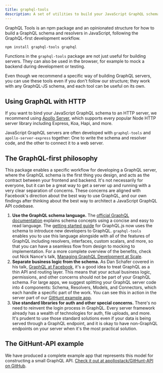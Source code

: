 ```yaml
---
title: graphql-tools
description: A set of utilities to build your JavaScript GraphQL schema in a concise and powerful way.
---
```


GraphQL Tools is an npm package and an opinionated structure for how to build a GraphQL schema and resolvers in JavaScript, following the GraphQL-first development workflow.

```txt
npm install graphql-tools graphql
```

Functions in the `graphql-tools` package are not just useful for building servers. They can also be used in the browser, for example to mock a backend during development or testing.

Even though we recommend a specific way of building GraphQL servers, you can use these tools even if you don't follow our structure; they work with any GraphQL-JS schema, and each tool can be useful on its own.

<h2 id="apollo-server" title="Using with HTTP">Using GraphQL with HTTP</h2>

If you want to bind your JavaScript GraphQL schema to an HTTP server, we recommend using [Apollo Server](https://www.apollographql.com/docs/apollo-server/), which supports every popular Node HTTP server library including Express, Koa, Hapi, and more.

JavaScript GraphQL servers are often developed with `graphql-tools` and `apollo-server-express` together: One to write the schema and resolver code, and the other to connect it to a web server.

<h2 id="recommendations" title="GraphQL-first philosophy">The GraphQL-first philosophy</h2>

This package enables a specific workflow for developing a GraphQL server, where the GraphQL schema is the first thing you design, and acts as the contract between your frontend and backend. It's not necessarily for everyone, but it can be a great way to get a server up and running with a very clear separation of concerns. These concerns are aligned with Facebook's direction about the best way to use GraphQL, and our own findings after thinking about the best way to architect a JavaScript GraphQL API codebase.

1. **Use the GraphQL schema language.** The [official GraphQL documentation](http://graphql.org/learn/schema/) explains schema concepts using a concise and easy to read language. The [getting started guide](http://graphql.org/graphql-js/) for GraphQL.js now uses the schema to introduce new developers to GraphQL. `graphql-tools` enables you to use this language alongside with all of the features of GraphQL including resolvers, interfaces, custom scalars, and more, so that you can have a seamless flow from design to mocking to implementation. For a more complete overview of the benefits, check out Nick Nance's talk, [Managing GraphQL Development at Scale](https://www.youtube.com/watch?v=XOM8J4LaYFg).
2. **Separate business logic from the schema.** As Dan Schafer covered in his talk, [GraphQL at Facebook](https://medium.com/apollo-stack/graphql-at-facebook-by-dan-schafer-38d65ef075af#.jduhdwudr), it's a good idea to treat GraphQL as a thin API and routing layer. This means that your actual business logic, permissions, and other concerns should not be part of your GraphQL schema. For large apps, we suggest splitting your GraphQL server code into 4 components: Schema, Resolvers, Models, and Connectors, which each handle a specific part of the work. You can see this in action in the server part of our [GitHunt example app](https://github.com/apollostack/GitHunt-API/blob/master/api/schema.js).
3. **Use standard libraries for auth and other special concerns.** There's no need to reinvent the login process in GraphQL. Every server framework already has a wealth of technologies for auth, file uploads, and more. It's prudent to use those standard solutions even if your data is being served through a GraphQL endpoint, and it is okay to have non-GraphQL endpoints on your server when it's the most practical solution.

<h2 id="githunt-example">The GitHunt-API example</h2>

We have produced a complete example app that represents this model for constructing a small GraphQL API. [Check it out at apollostack/GitHunt-API on GitHub](https://github.com/apollostack/GitHunt-API).
